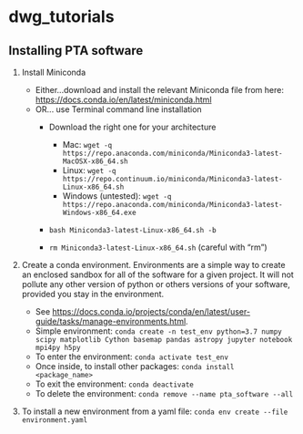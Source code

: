 # dwg_tutorials

## Installing PTA software

1. Install Miniconda

	* Either...download and install the relevant Miniconda file from here: https://docs.conda.io/en/latest/miniconda.html
	* OR... use Terminal command line installation
		* Download the right one for your architecture
			* Mac: `wget -q https://repo.anaconda.com/miniconda/Miniconda3-latest-MacOSX-x86_64.sh`
			* Linux: `wget -q https://repo.continuum.io/miniconda/Miniconda3-latest-Linux-x86_64.sh`
			* Windows (untested): `wget -q https://repo.anaconda.com/miniconda/Miniconda3-latest-Windows-x86_64.exe`

		* `bash Miniconda3-latest-Linux-x86_64.sh -b`
		* `rm Miniconda3-latest-Linux-x86_64.sh` (careful with “rm”)

2. Create a conda environment. Environments are a simple way to create an enclosed sandbox for all of the software for a given project. It will not pollute any other version of python or others versions of your software, provided you stay in the environment. 
	
	* See https://docs.conda.io/projects/conda/en/latest/user-guide/tasks/manage-environments.html.
	* Simple environment: `conda create -n test_env python=3.7 numpy scipy matplotlib Cython basemap pandas astropy jupyter notebook mpi4py h5py`
	* To enter the environment: `conda activate test_env`
	* Once inside, to install other packages: `conda install <package_name>`
	* To exit the environment: `conda deactivate`
	* To delete the environment: `conda remove --name pta_software --all`

3. To install a new environment from a yaml file: `conda env create --file environment.yaml`


